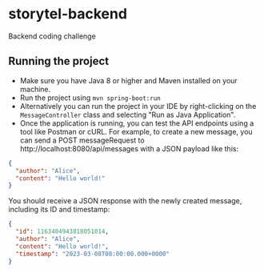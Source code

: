 # storytel-backend
Backend coding challenge


## Running the project

- Make sure you have Java 8 or higher and Maven installed on your machine.
- Run the project using `mvn spring-boot:run`
- Alternatively you can run the project in your IDE by right-clicking on the `MessageController` 
  class and selecting "Run as Java Application".
- Once the application is running, you can test the API endpoints using a tool like Postman or 
  cURL. For example, to create a new message, you can send a POST messageRequest to 
  http://localhost:8080/api/messages with a JSON payload like this:

```json
{
  "author": "Alice",
  "content": "Hello world!"
}
```

You should receive a JSON response with the newly created message, including its ID and 
   timestamp:

```json
{
  "id": 1163404943818051014,
  "author": "Alice",
  "content": "Hello world!",
  "timestamp": "2023-03-08T08:00:00.000+0000"
}
```